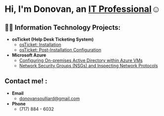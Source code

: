 <h1>Hi, I'm Donovan, an <a href="https://linkedin.com/in/dsoulliard">IT Professional</a>☺</h1>

<h2>👨‍💻 Information Technology Projects:</h2>

- <b>osTicket (Help Desk Ticketing System)</b>
  - [osTicket: Installation](https://github.com/dsoulliard/osticket-prereqs)
  - [osTicket: Post-Installation Configuration](https://github.com/dsoulliard/post-install-config)
- <b>Microsoft Azure</b>
  - [Configuring On-premises Active Directory within Azure VMs](https://github.com/joshmadakorcc/configure-ad)
  - [Network Security Groups (NSGs) and Inspecting Network Protocols](https://github.com/joshmadakorcc/azure-network-protocols)

<h2>Contact me! :</h2>

- <b> Email </b>
    - donovansoulliard@gmail.com
- <b> Phone </b>
    - (717)  884 - 6032
